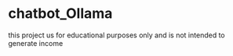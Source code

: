 # chatbot_Ollama
this project us for educational purposes only and is not intended to generate income

